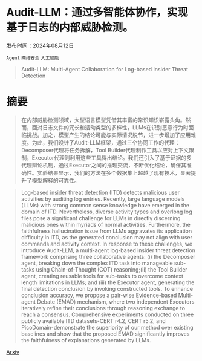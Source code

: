 # Audit-LLM：通过多智能体协作，实现基于日志的内部威胁检测。

发布时间：2024年08月12日

`Agent` `网络安全` `人工智能`

> Audit-LLM: Multi-Agent Collaboration for Log-based Insider Threat Detection

# 摘要

> 在内部威胁检测领域，大型语言模型凭借其丰富的常识知识崭露头角。然而，面对日志文件的冗长和活动类型的多样性，LLMs在识别恶意行为时面临挑战。加之，模型产生的结论可能与实际情况脱节，进一步增加了应用难度。为此，我们设计了Audit-LLM框架，通过三个协同工作的代理：Decomposer代理将任务拆解，Tool Builder代理制作工具以应对上下文限制，Executor代理则利用这些工具得出结论。我们还引入了基于证据的多代理辩论机制，通过Executor之间的推理交流，不断优化结论，确保其准确性。实验结果显示，我们的方法在多个数据集上超越了现有技术，显著提升了模型解释的可靠性。

> Log-based insider threat detection (ITD) detects malicious user activities by auditing log entries. Recently, large language models (LLMs) with strong common sense knowledge have emerged in the domain of ITD. Nevertheless, diverse activity types and overlong log files pose a significant challenge for LLMs in directly discerning malicious ones within myriads of normal activities. Furthermore, the faithfulness hallucination issue from LLMs aggravates its application difficulty in ITD, as the generated conclusion may not align with user commands and activity context. In response to these challenges, we introduce Audit-LLM, a multi-agent log-based insider threat detection framework comprising three collaborative agents: (i) the Decomposer agent, breaking down the complex ITD task into manageable sub-tasks using Chain-of-Thought (COT) reasoning;(ii) the Tool Builder agent, creating reusable tools for sub-tasks to overcome context length limitations in LLMs; and (iii) the Executor agent, generating the final detection conclusion by invoking constructed tools. To enhance conclusion accuracy, we propose a pair-wise Evidence-based Multi-agent Debate (EMAD) mechanism, where two independent Executors iteratively refine their conclusions through reasoning exchange to reach a consensus. Comprehensive experiments conducted on three publicly available ITD datasets-CERT r4.2, CERT r5.2, and PicoDomain-demonstrate the superiority of our method over existing baselines and show that the proposed EMAD significantly improves the faithfulness of explanations generated by LLMs.

[Arxiv](https://arxiv.org/abs/2408.08902)